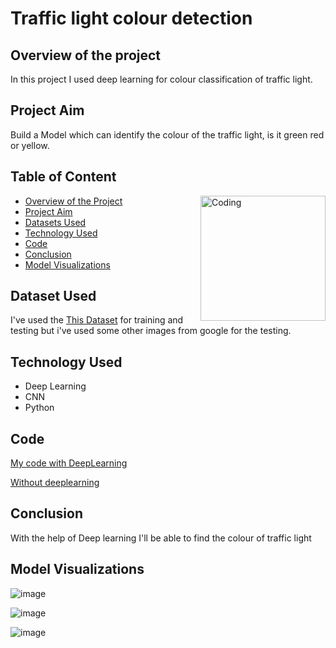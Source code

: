# Traffic light colour detection

## Overview of the project
In this project I used deep learning for colour classification of traffic light.

## Project Aim
Build a Model which can identify the colour of the traffic light, is it green red or yellow.

## Table of Content
<img align="right" alt="Coding" width="200" src="https://media.tenor.com/hob0Ow4ZoakAAAAM/traffic-light.gif">

* [Overview of the Project](https://github.com/piyush033/Traffic_light_colour_detection_DRDO#overview-of-the-project)
* [Project Aim](https://github.com/piyush033/Traffic_light_colour_detection_DRDO#project-aim)
* [Datasets Used](https://github.com/piyush033/Traffic_light_colour_detection_DRDO#dataset-used)
* [Technology Used](https://github.com/piyush033/Traffic_light_colour_detection_DRDO#Technology-used)
* [Code](https://github.com/piyush033/Traffic_light_colour_detection_DRDO#code)
* [Conclusion](https://github.com/piyush033/Traffic_light_colour_detection_DRDO#conclusion)
* [Model Visualizations](https://github.com/piyush033/Traffic_light_colour_detection_DRDO#model-visualizations)

## Dataset Used

I've used the [This Dataset](https://www.dropbox.com/s/vaniv8eqna89r20/alex-lechner-udacity-traffic-light-dataset.zip?dl=0) for training and testing but i've used some other images from google for the testing.

## Technology Used

* Deep Learning
* CNN
* Python

## Code

[My code with DeepLearning](https://github.com/piyush033/Traffic_light_colour_detection_DRDO/blob/main/traffic_light_colour_detection_DRDO.ipynb)

[Without deeplearning](https://github.com/piyush033/Traffic_light_colour_detection_DRDO/blob/main/Light_Classification_by_py.py)

## Conclusion

With the help of Deep learning I'll be able to find the colour of traffic light


## Model Visualizations


![image](https://user-images.githubusercontent.com/100412728/220909464-dc20b827-bcdb-4785-8448-e1dfbfde6e1e.png)


![image](https://user-images.githubusercontent.com/100412728/220912656-c71c5cca-91c9-4df4-aa53-d45e7f6ebb8b.png)


![image](https://user-images.githubusercontent.com/100412728/220913270-7b2ef698-f8a1-4893-8fce-9773bec9c63c.png)
